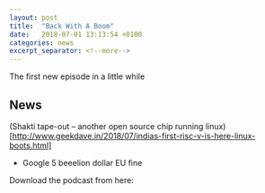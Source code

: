 ```yaml
---
layout: post
title:  "Back With A Boom"
date:   2018-07-01 13:13:54 +0100
categories: news
excerpt_separator: <!--more-->
---
```

The first new episode in a little while

<!--more-->

## News
(Shakti tape-out – another open source chip running linux) [http://www.geekdave.in/2018/07/indias-first-risc-v-is-here-linux-boots.html]
* Google 5 beeelion dollar EU fine


Download the podcast from here:
